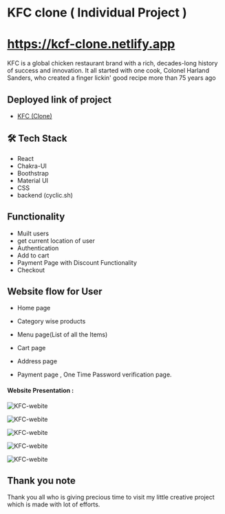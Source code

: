 # KFC clone ( Individual Project )

# https://kcf-clone.netlify.app

KFC is a global chicken restaurant brand with a rich, decades-long history of success and innovation. It all started with one cook, Colonel Harland Sanders, who created a finger lickin' good recipe more than 75 years ago

## Deployed link of project
- <a href="https://kcf-clone.netlify.app">KFC (Clone)</a>

## 🛠 Tech Stack

- React
- Chakra-UI
- Boothstrap
- Material UI
- CSS
- backend (cyclic.sh)

## Functionality

- Muilt users
- get current location of user
- Authentication
- Add to cart
- Payment Page with Discount Functionality
- Checkout

## Website flow for User

- Home page

- Category wise products

- Menu page(List of all the Items)

- Cart page

- Address page

- Payment page , One Time Password verification page.

#### Website Presentation :
![KFC-webite](https://user-images.githubusercontent.com/103980322/207100936-c7db110f-3de7-413c-ab6f-6876ca1afb75.png)

![KFC-webite](https://user-images.githubusercontent.com/103980322/207100926-cf62dda3-2beb-492d-87f9-53d6689bb0c6.png)

![KFC-webite](https://user-images.githubusercontent.com/103980322/207100918-9346e81b-7831-4a5f-9922-a45dab34409a.png)

![KFC-webite](https://user-images.githubusercontent.com/103980322/207100945-efa724b3-60cb-4f1b-a14c-84d7f458acee.png)

![KFC-webite](https://user-images.githubusercontent.com/103980322/207100933-d5152412-355a-4857-95b8-80a3a29443f7.png)


## Thank you note
Thank you all who is giving precious time to visit my little creative project which is made with lot of efforts.
